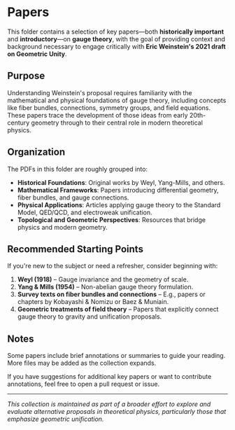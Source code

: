 # Papers

This folder contains a selection of key papers—both **historically important** and **introductory**—on **gauge theory**, with the goal of providing context and background necessary to engage critically with **Eric Weinstein's 2021 draft on Geometric Unity**.

## Purpose

Understanding Weinstein's proposal requires familiarity with the mathematical and physical foundations of gauge theory, including concepts like fiber bundles, connections, symmetry groups, and field equations. These papers trace the development of those ideas from early 20th-century geometry through to their central role in modern theoretical physics.

## Organization

The PDFs in this folder are roughly grouped into:

- **Historical Foundations**: Original works by Weyl, Yang-Mills, and others.
- **Mathematical Frameworks**: Papers introducing differential geometry, fiber bundles, and gauge connections.
- **Physical Applications**: Articles applying gauge theory to the Standard Model, QED/QCD, and electroweak unification.
- **Topological and Geometric Perspectives**: Resources that bridge physics and modern geometry.

## Recommended Starting Points

If you're new to the subject or need a refresher, consider beginning with:

1. **Weyl (1918)** – Gauge invariance and the geometry of scale.
2. **Yang & Mills (1954)** – Non-abelian gauge theory formulation.
3. **Survey texts on fiber bundles and connections** – E.g., papers or chapters by Kobayashi & Nomizu or Baez & Muniain.
4. **Geometric treatments of field theory** – Papers that explicitly connect gauge theory to gravity and unification proposals.

## Notes

Some papers include brief annotations or summaries to guide your reading. More files may be added as the collection expands.

If you have suggestions for additional key papers or want to contribute annotations, feel free to open a pull request or issue.

---

*This collection is maintained as part of a broader effort to explore and evaluate alternative proposals in theoretical physics, particularly those that emphasize geometric unification.*
